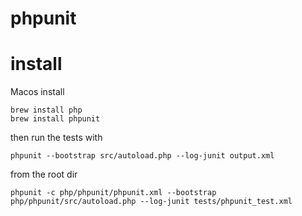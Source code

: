 # phpunit

# install

Macos install

```shell
brew install php
brew install phpunit
```

then run the tests with

```shell
phpunit --bootstrap src/autoload.php --log-junit output.xml
```

from the root dir

```
phpunit -c php/phpunit/phpunit.xml --bootstrap php/phpunit/src/autoload.php --log-junit tests/phpunit_test.xml
```




